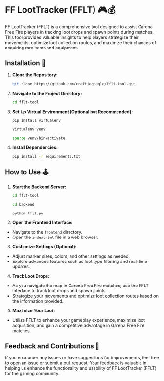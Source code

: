 # FF LootTracker (FFLT) 🎮💰

FF LootTracker (FFLT) is a comprehensive tool designed to assist Garena Free Fire players in tracking loot drops and spawn points during matches. This tool provides valuable insights to help players strategize their movements, optimize loot collection routes, and maximize their chances of acquiring rare items and equipment.

## Installation 🔧

1. **Clone the Repository:**
   ```bash
   git clone https://github.com/craftingeagle/fflt-tool.git
   ```

2. **Navigate to the Project Directory:**
   ```bash
   cd fflt-tool
   ```

3. **Set Up Virtual Environment (Optional but Recommended):**
   ```bash
   pip install virtualenv
   ```
   
   ```bash
   virtualenv venv
   ```

   ```bash
   source venv/bin/activate
   ```

5. **Install Dependencies:**
   ```bash
   pip install -r requirements.txt
   ```


## How to Use 🕹️

1. **Start the Backend Server:**
   ```bash
   cd fflt-tool
   ```
   
   ```bash
   cd backend
   ```
   ```bash
   python fflt.py
   ```

3. **Open the Frontend Interface:**
- Navigate to the `frontend` directory.
- Open the `index.html` file in a web browser.

3. **Customize Settings (Optional):**
- Adjust marker sizes, colors, and other settings as needed.
- Explore advanced features such as loot type filtering and real-time updates.

4. **Track Loot Drops:**
- As you navigate the map in Garena Free Fire matches, use the FFLT interface to track loot drops and spawn points.
- Strategize your movements and optimize loot collection routes based on the information provided.

5. **Maximize Your Loot:**
- Utilize FFLT to enhance your gameplay experience, maximize loot acquisition, and gain a competitive advantage in Garena Free Fire matches.

## Feedback and Contributions 🚀

If you encounter any issues or have suggestions for improvements, feel free to open an issue or submit a pull request. Your feedback is valuable in helping us enhance the functionality and usability of FF LootTracker (FFLT) for the gaming community.
